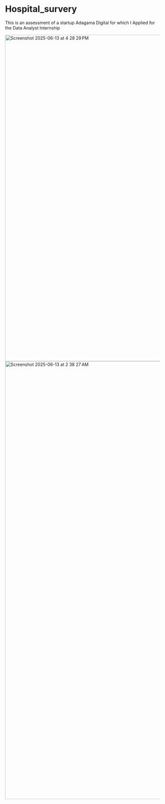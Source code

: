 # Hospital_survery

This is an assessment of a startup Adagama Digital for which I Applied for the Data Analyst Internship 

<img width="1062" alt="Screenshot 2025-06-13 at 4 28 29 PM" src="https://github.com/user-attachments/assets/4da1f70a-ab90-4c3f-b24b-c74991728939" />
<img width="1425" alt="Screenshot 2025-06-13 at 2 38 27 AM" src="https://github.com/user-attachments/assets/42b39b36-c645-45f0-801e-7bb87734a733" />
